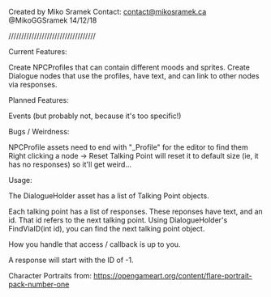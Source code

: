 Created by Miko Sramek
Contact: contact@mikosramek.ca
@MikoGGSramek
14/12/18           

//////////////////////////////////

Current Features:

Create NPCProfiles that can contain different moods and sprites.
Create Dialogue nodes that use the profiles, have text, and can link to other nodes via responses.



Planned Features:

Events (but probably not, because it's too specific!)


Bugs / Weirdness:

NPCProfile assets need to end with "_Profile" for the editor to find them
Right clicking a node -> Reset Talking Point will reset it to default size (ie, it has no responses) so it'll get weird...


Usage:

The DialogueHolder asset has a list of Talking Point objects.


Each talking point has a list of responses. These reponses have text, and an id. That id refers to the next talking point. Using DialogueHolder's FindViaID(int id), you can find the next
talking point object.

How you handle that access / callback is up to you.

A response will start with the ID of -1.

Character Portraits from:
https://opengameart.org/content/flare-portrait-pack-number-one
